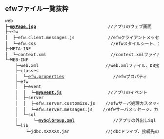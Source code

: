 <H2>efwファイル一覧抜粋</H2>
<pre>
web
├─<b><a href="file_list/myPage.jsp.md">myPage.jsp</a></b>							&nbsp;//アプリのウェブ画面
├─efw
│  ├─efw.client.messages.js				//efwクライアントメッセージ、カスタマイズ可能
│  └─efw.css							&nbsp;//efwスタイルシート、カスタマイズ可能
├─META-INF
│  └─context.xml						&nbsp;//context.xmlファイル、DB接続を定義する
└─WEB-INF
    ├─web.xml						&nbsp;&nbsp;&nbsp;//web.xmlファイル、DB接続のの引用を定義する
    ├─classes
    │  └─<a href="file_list/efw.properties.md">efw.properties</a>					//efwプロパティ
    ├─efw
    │  ├─event
    │  │  └─<b><a href="file_list/myEvent.js.md">myEvent.js</a></b>					&nbsp;//アプリのイベント
    │  ├─server
    │  │  ├─efw.server.customize.js	&nbsp;&nbsp;&nbsp;//efwサーバ処理カスタマイズファイル
    │  │  └─efw.server.messages.js	&nbsp;&nbsp;//efwサーバメッセージ、カスタマイズ可能
    │  └─sql
    │      └─<b><a href="file_list/mySqlGroup.xml.md">mySqlGroup.xml</a></b>			&nbsp;&nbsp;&nbsp;//アプリの外出しSql
    └─lib
        └─jdbc.XXXXXX.jar			&nbsp;&nbsp;&nbsp;//jdbcドライブ、接続先のDB種類とバージョンによる
</pre>
